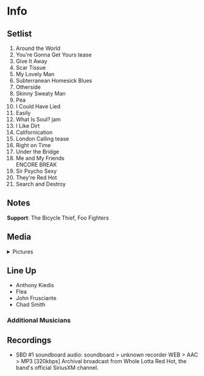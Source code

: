 # Info

## Setlist

1. Around the World
2. You're Gonna Get Yours tease
3. Give It Away
4. Scar Tissue
5. My Lovely Man
6. Subterranean Homesick Blues
7. Otherside
8. Skinny Sweaty Man
9. Pea
10. I Could Have Lied
11. Easily
12. What Is Soul? jam
13. I Like Dirt
14. Californication
15. London Calling tease
16. Right on Time
17. Under the Bridge
18. Me and My Friends
<br> ENCORE BREAK
19. Sir Psycho Sexy
20. They're Red Hot
21. Search and Destroy

## Notes

**Support**: The Bicycle Thief, Foo Fighters

## Media 

<details>
  <summary>Pictures</summary>
  <!--<img alt="Setlist" title="Setlist" src="_.jpg" height="200" />
  <img alt="Clipping" title="Clipping" src="_.jpg" height="200" />
  <img alt="Flyer" title="Flyer" src="_.jpg" height="200" />-->
</details>

## Line Up

* Anthony Kiedis
* Flea
* John Frusciante
* Chad Smith

### Additional Musicians

## Recordings

* SBD #1 soundboard audio: soundboard > unknown recorder WEB > AAC > MP3 [320kbps] Archival broadcast from Whole Lotta Red Hot, the band's official SiriusXM channel.